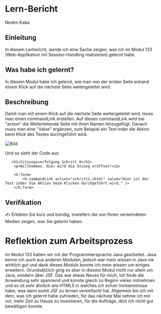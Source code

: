# Lern-Bericht
Nedim Kaba

## Einleitung

In diesem Lerbericht, werde ich eine Sache zeigen, was ich im Modul 133 (Web-Applikation mit Session-Handling realisieren) gelernt habe.

## Was habe ich gelernt?

In diesem Modul habe ich gelernt, wie man von der ersten Seite anhand einem Klick auf die nächste Seite weitergeleitet wird.

## Beschreibung
                
Damit man mit einem Klick auf die nächste Seite weitergeleitet wird, muss man einen commandLink erstellen. Auf diesen commandLink wird bei "action" die Weiterleitende Seite mit ihren Namen hinzugefügt. Danach muss man eine "Value" ergänzen, zum Beispiel ein Text inder die Aktion beim Klick des Textes durchgeführt wird. 

![Bild](https://user-images.githubusercontent.com/69577050/186892424-6f7e54a0-348f-4ed5-aa65-eb45efb24dc0.png)

Und so sieht der Code aus:
        
       <h1>Sitzungsverfolgung Schritt 0</h1>
        <p>Willkommen. Hier wird die Stzung eröffnet!</p>
        
        <h:form>        
            <h:commandLink action="schritt1.xhtml" value="Hier ist der Text inder die Aktion beim Klicken durchgeführt wird." />
        </h:form>
        

## Verifikation

✍️ Erklären Sie kurz und bündig, inwiefern die von Ihnen verwendeten Medien zeigen, was Sie gelernt haben.

# Reflektion zum Arbeitsprozess

Im Modul 133 hatten wir mit der Programmiersprache Java gearbeitet. Java kenne ich auch aus anderen Modulen, jedoch war mein wissen in Java nie wirklich gut und dank dieses Moduls konnte ich mein wissen um einiges erweitern. Grundsätzlich ging es aber in diesem Modul nicht nur allein um Java, sondern über JSF. Das war etwas Neues für mich, ich finde die Anwendung sehr spannend und konnte gleich zu Beginn vieles mitnehmen und es ist sehr ähnlich wie HTML5  in welches ich schon Vorkenntnisse habe, was dann somit JSF zu lernen vereinfacht hat. 
Allgemein bin ich mit dem, was ich gelernt habe zufrieden, für das nächste Mal nehme ich mir vor, mehr Zeit zu Hause zu investieren, für die Aufträge, dich ich nicht gut bewältigen konnte.

